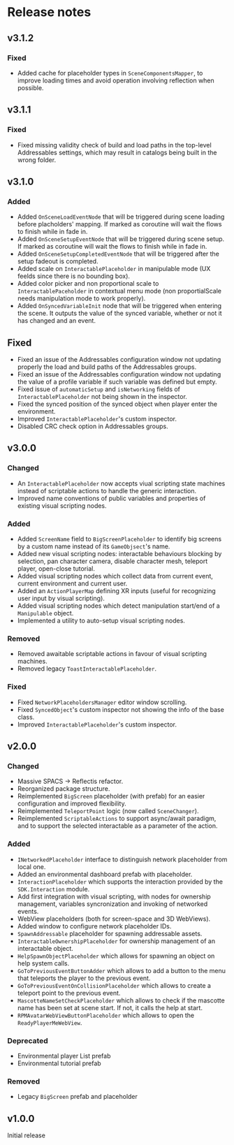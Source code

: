 # Release notes

## v3.1.2

### Fixed

- Added cache for placeholder types in `SceneComponentsMapper`, to improve loading times and avoid operation involving reflection when possible.

## v3.1.1

### Fixed

- Fixed missing validity check of build and load paths in the top-level Addressables settings, which may result in catalogs being built in the wrong folder.

## v3.1.0

### Added

- Added `OnSceneLoadEventNode` that will be triggered during scene loading before placholders' mapping. If marked as coroutine will wait the flows to finish while in fade in.
- Added `OnSceneSetupEventNode` that will be triggered during scene setup. If marked as coroutine will wait the flows to finish while in fade in.
- Added `OnSceneSetupCompletedEventNode` that will be triggered after the setup fadeout is completed.
- Added scale on `InteractablePlaceholder` in manipulable mode (UX feelds since there is no bounding box).
- Added color picker and non proportional scale to `InteractablePaceholder` in contextual menu mode (non proportialScale needs manipulation mode to work properly).
- Added `OnSyncedVariableInit` node that will be triggered when entering the scene. It outputs the value of the synced variable, whether or not it has changed and an event.

## Fixed

- Fixed an issue of the Addressables configuration window not updating properly the load and build paths of the Addressables groups.
- Fixed an issue of the Addressables configuration window not updating the value of a profile variable if such variable was defined but empty.
- Fixed issue of `automaticSetup` and `isNetworking` fields of `InteractablePlaceholder` not being shown in the inspector.
- Fixed the synced position of the synced object when player enter the environment.
- Improved `InteractablePlaceholder`'s custom inspector.
- Disabled CRC check option in Addressables groups.

## v3.0.0

### Changed

- An `InteractablePlaceholder` now accepts viual scripting state machines instead of scriptable actions to handle the generic interaction.
- Improved name conventions of public variables and properties of existing visual scripting nodes.

### Added

- Added `ScreenName` field to `BigScreenPlaceholder` to identify big screens by a custom name instead of its `GameObjsect`'s name.
- Added new visual scripting nodes: interactable behaviours blocking by selection, pan character camera, disable character mesh, teleport player, open-close tutorial.
- Added visual scripting nodes which collect data from current event, current environment and current user.
- Added an `ActionPlayerMap` defining XR inputs (useful for recognizing user input by visual scripting).
- Added visual scripting nodes which detect manipulation start/end of a `Manipulable` object.
- Implemented a utility to auto-setup visual scripting nodes.

### Removed

- Removed awaitable scriptable actions in favour of visual scripting machines.
- Removed legacy `ToastInteractablePlaceholder`.

### Fixed

- Fixed `NetworkPlaceholdersManager` editor window scrolling.
- Fixed `SyncedObject`'s custom inspector not showing the info of the base class.
- Improved `InteractablePlaceholder`'s custom inspector.

## v2.0.0

### Changed

- Massive SPACS -> Reflectis refactor.
- Reorganized package structure.
- Reimplemented `BigScreen` placeholder (with prefab) for an easier configuration and improved flexibility.
- Reimplemented `TeleportPoint` logic (now called `SceneChanger`).
- Reimplemented `ScriptableActions` to support async/await paradigm, and to support the selected interactable as a parameter of the action.

### Added

- `INetworkedPlaceholder` interface to distinguish network placeholder from local one.
- Added an environmental dashboard prefab with placeholder.
- `InteractionPlaceholder` which supports the interaction provided by the `SDK.Interaction` module.
- Add first integration with visual scripting, with nodes for ownership management, variables syncronization and invoking of networked events.
- WebView placeholders (both for screen-space and 3D WebViews).
- Added window to configure network placeholder IDs.
- `SpawnAddressable` placeholder for spawning addressable assets.
- `InteractableOwnershipPlaceholder` for ownership management of an interactable object.
- `HelpSpawnObjectPlaceholder` which allows for spawning an object on help system calls.
- `GoToPreviousEventButtonAdder` which allows to add a button to the menu that teleports the player to the previous event.
- `GoToPreviousEventOnCollisionPlaceholder` which allows to create a teleport point to the previous event.
- `MascotteNameSetCheckPlaceholder` which allows to check if the mascotte name has been set at scene start. If not, it calls the help at start.
- `RPMAvatarWebViewButtonPlaceholder` which allows to open the `ReadyPlayerMeWebView`.

### Deprecated

- Environmental player List prefab
- Environmental tutorial prefab

### Removed

- Legacy `BigScreen` prefab and placeholder

## v1.0.0

Initial release
